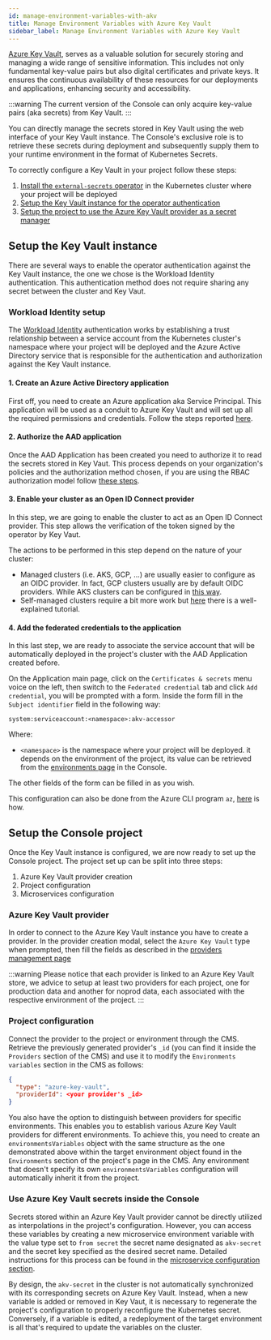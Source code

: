 ```yaml
---
id: manage-environment-variables-with-akv
title: Manage Environment Variables with Azure Key Vault
sidebar_label: Manage Environment Variables with Azure Key Vault
---
```


[Azure Key Vault](https://azure.microsoft.com/en-us/products/key-vault), serves as a valuable solution for securely storing and managing a wide range of sensitive information. This includes not only fundamental key-value pairs but also digital certificates and private keys. It ensures the continuous availability of these resources for our deployments and applications, enhancing security and accessibility.

:::warning
The current version of the Console can only acquire key-value pairs (aka secrets) from Key Vault.
:::

You can directly manage the secrets stored in Key Vault using the web interface of your Key Vault instance. The Console's exclusive role is to retrieve these secrets during deployment and subsequently supply them to your runtime environment in the format of Kubernetes Secrets.

<!-- The management of the secrets stored in Key Vault is done directly from the web interface of your Key Vault instance, the Console is responsible for solely fetching the secrets at deploy time and providing them to your runtime environment in the form of Kubernetes Secrets. -->

To correctly configure a Key Vault in your project follow these steps:

1. [Install the `external-secrets` operator](https://external-secrets.io/) in the Kubernetes cluster where your project will be deployed
2. [Setup the Key Vault instance for the operator authentication](#setup-the-key-vault-instance)
3. [Setup the project to use the Azure Key Vault provider as a secret manager](#project-configuration)

## Setup the Key Vault instance

There are several ways to enable the operator authentication against the Key Vault instance, the one we chose is the Workload Identity authentication. This authentication method does not require sharing any secret between the cluster and Key Vaut.

### Workload Identity setup

The [Workload Identity](https://azure.github.io/azure-workload-identity/docs/) authentication works by establishing a trust relationship between a service account from the Kubernetes cluster's namespace where your project will be deployed and the Azure Active Directory service that is responsible for the authentication and authorization against the Key Vault instance.

#### 1. Create an Azure Active Directory application

First off, you need to create an Azure application aka Service Principal. This application will be used as a conduit to Azure Key Vault and will set up all the required permissions and credentials. Follow the steps reported [here](https://learn.microsoft.com/en-us/azure/active-directory/develop/howto-create-service-principal-portal#register-an-application-with-microsoft-entra-id-and-create-a-service-principal).

#### 2. Authorize the AAD application

Once the AAD Application has been created you need to authorize it to read the secrets stored in Key Vaut. This process depends on your organization's policies and the authorization method chosen, if you are using the RBAC authorization model follow [these steps](https://learn.microsoft.com/en-us/azure/key-vault/general/rbac-guide).

#### 3. Enable your cluster as an Open ID Connect provider

In this step, we are going to enable the cluster to act as an Open ID Connect provider. This step allows the verification of the token signed by the operator by Key Vaut.

The actions to be performed in this step depend on the nature of your cluster:

- Managed clusters (i.e. AKS, GCP, ...) are usually easier to configure as an OIDC provider. In fact, GCP clusters usually are by default OIDC providers. While AKS clusters can be configured in [this way](https://azure.github.io/azure-workload-identity/docs/installation/managed-clusters.html).
- Self-managed clusters require a bit more work but [here](https://azure.github.io/azure-workload-identity/docs/installation/self-managed-clusters.html) there is a well-explained tutorial.

#### 4. Add the federated credentials to the application

In this last step, we are ready to associate the service account that will be automatically deployed in the project's cluster with the AAD Application created before.

On the Application main page, click on the `Certificates & secrets` menu voice on the left, then switch to the `Federated credential` tab and click `Add credential`, you will be prompted with a form. Inside the form fill in the `Subject identifier` field in the following way:

```
system:serviceaccount:<namespace>:akv-accessor
```

Where:

- `<namespace>` is the namespace where your project will be deployed. it depends on the environment of the project, its value can be retrieved from the [environments page](../../project-configuration/manage-runtime-environments/index.md) in the Console.

The other fields of the form can be filled in as you wish.

This configuration can also be done from the Azure CLI program `az`, [here](https://azure.github.io/azure-workload-identity/docs/topics/federated-identity-credential.html#federated-identity-credential-for-an-azure-ad-application) is how.

## Setup the Console project

Once the Key Vault instance is configured, we are now ready to set up the Console project. The project set up can be split into three steps:

1. Azure Key Vault provider creation
2. Project configuration
3. Microservices configuration

### Azure Key Vault provider

In order to connect to the Azure Key Vault instance you have to create a provider. In the provider creation modal, select the `Azure Key Vault` type when prompted, then fill the fields as described in the [providers management page](/development_suite/set-up-infrastructure/configure-provider.mdx#connect-a-provider)

:::warning
Please notice that each provider is linked to an Azure Key Vault store, we advice to setup at least two providers for each project, one for production data and another for noprod data, each associated with the respective environment of the project.
:::

### Project configuration

Connect the provider to the project or environment through the CMS. Retrieve the previously generated provider's `_id` (you can find it inside the `Providers` section of the CMS) and use it to modify the `Environments variables` section in the CMS as follows:

```json
{
  "type": "azure-key-vault",
  "providerId": <your provider's _id>
}
```

You also have the option to distinguish between providers for specific environments. This enables you to establish various Azure Key Vault providers for different environments. To achieve this, you need to create an `environmentsVariables` object with the same structure as the one demonstrated above within the target environment object found in the `Environments` section of the project's page in the CMS. Any environment that doesn't specify its own `environmentsVariables` configuration will automatically inherit it from the project.

### Use Azure Key Vault secrets inside the Console

Secrets stored within an Azure Key Vault provider cannot be directly utilized as interpolations in the project's configuration. However, you can access these variables by creating a new microservice environment variable with the value type set to `from secret` the secret name designated as `akv-secret` and the secret key specified as the desired secret name. Detailed instructions for this process can be found in the [microservice configuration section](/development_suite/api-console/api-design/services.md#environment-variable-configuration).

By design, the `akv-secret` in the cluster is not automatically synchronized with its corresponding secrets on Azure Key Vault. Instead, when a new variable is added or removed in Key Vaut, it is necessary to regenerate the project's configuration to properly reconfigure the Kubernetes secret. Conversely, if a variable is edited, a redeployment of the target environment is all that's required to update the variables on the cluster.